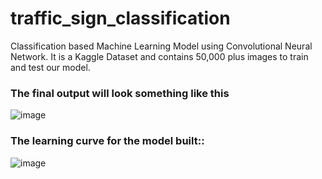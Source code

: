 # traffic_sign_classification

Classification based Machine Learning Model using Convolutional Neural Network. It is a Kaggle Dataset and contains 50,000 plus images to train and test our model.

<h3>The final output will look something like this</h3>

![image](https://user-images.githubusercontent.com/95174361/184166926-85a6c088-dc32-452d-968e-d18fb1d7c74b.png)

<h3>The learning curve for the model built::</h3>

![image](https://user-images.githubusercontent.com/95174361/184167284-a2325dbc-03ea-4a4e-b76a-4f2588a10b5b.png)
